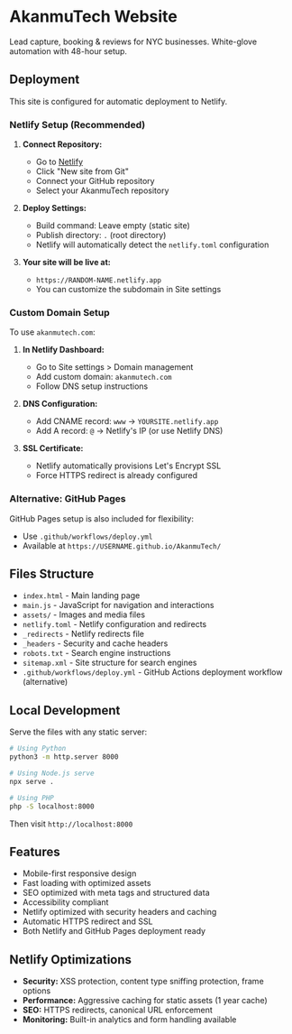 # AkanmuTech Website

Lead capture, booking & reviews for NYC businesses. White-glove automation with 48-hour setup.

## Deployment

This site is configured for automatic deployment to Netlify.

### Netlify Setup (Recommended)

1. **Connect Repository:**
   - Go to [Netlify](https://netlify.com)
   - Click "New site from Git"
   - Connect your GitHub repository
   - Select your AkanmuTech repository

2. **Deploy Settings:**
   - Build command: Leave empty (static site)
   - Publish directory: `.` (root directory)
   - Netlify will automatically detect the `netlify.toml` configuration

3. **Your site will be live at:**
   - `https://RANDOM-NAME.netlify.app`
   - You can customize the subdomain in Site settings

### Custom Domain Setup

To use `akanmutech.com`:

1. **In Netlify Dashboard:**
   - Go to Site settings > Domain management
   - Add custom domain: `akanmutech.com`
   - Follow DNS setup instructions

2. **DNS Configuration:**
   - Add CNAME record: `www` → `YOURSITE.netlify.app`
   - Add A record: `@` → Netlify's IP (or use Netlify DNS)

3. **SSL Certificate:**
   - Netlify automatically provisions Let's Encrypt SSL
   - Force HTTPS redirect is already configured

### Alternative: GitHub Pages

GitHub Pages setup is also included for flexibility:
- Use `.github/workflows/deploy.yml` 
- Available at `https://USERNAME.github.io/AkanmuTech/`

## Files Structure

- `index.html` - Main landing page
- `main.js` - JavaScript for navigation and interactions  
- `assets/` - Images and media files
- `netlify.toml` - Netlify configuration and redirects
- `_redirects` - Netlify redirects file
- `_headers` - Security and cache headers
- `robots.txt` - Search engine instructions
- `sitemap.xml` - Site structure for search engines
- `.github/workflows/deploy.yml` - GitHub Actions deployment workflow (alternative)

## Local Development

Serve the files with any static server:

```bash
# Using Python
python3 -m http.server 8000

# Using Node.js serve
npx serve .

# Using PHP
php -S localhost:8000
```

Then visit `http://localhost:8000`

## Features

- Mobile-first responsive design
- Fast loading with optimized assets
- SEO optimized with meta tags and structured data
- Accessibility compliant
- Netlify optimized with security headers and caching
- Automatic HTTPS redirect and SSL
- Both Netlify and GitHub Pages deployment ready

## Netlify Optimizations

- **Security:** XSS protection, content type sniffing protection, frame options
- **Performance:** Aggressive caching for static assets (1 year cache)
- **SEO:** HTTPS redirects, canonical URL enforcement
- **Monitoring:** Built-in analytics and form handling available